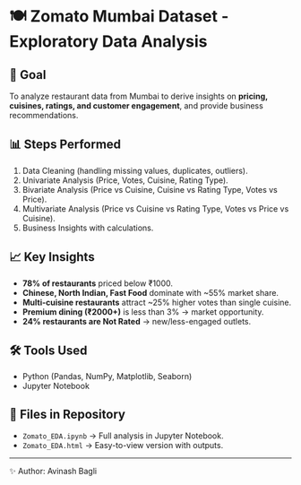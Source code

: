 # 🍽️ Zomato Mumbai Dataset - Exploratory Data Analysis

## 🎯 Goal
To analyze restaurant data from Mumbai to derive insights on **pricing, cuisines, ratings, and customer engagement**, and provide business recommendations.

## 📊 Steps Performed
1. Data Cleaning (handling missing values, duplicates, outliers).
2. Univariate Analysis (Price, Votes, Cuisine, Rating Type).
3. Bivariate Analysis (Price vs Cuisine, Cuisine vs Rating Type, Votes vs Price).
4. Multivariate Analysis (Price vs Cuisine vs Rating Type, Votes vs Price vs Cuisine).
5. Business Insights with calculations.

## 📈 Key Insights
- **78% of restaurants** priced below ₹1000.  
- **Chinese, North Indian, Fast Food** dominate with ~55% market share.  
- **Multi-cuisine restaurants** attract ~25% higher votes than single cuisine.  
- **Premium dining (₹2000+)** is less than 3% → market opportunity.  
- **24% restaurants are Not Rated** → new/less-engaged outlets.

## 🛠️ Tools Used
- Python (Pandas, NumPy, Matplotlib, Seaborn)
- Jupyter Notebook

## 📂 Files in Repository
- `Zomato_EDA.ipynb` → Full analysis in Jupyter Notebook.  
- `Zomato_EDA.html` → Easy-to-view version with outputs.  

---
✨ Author: Avinash Bagli
